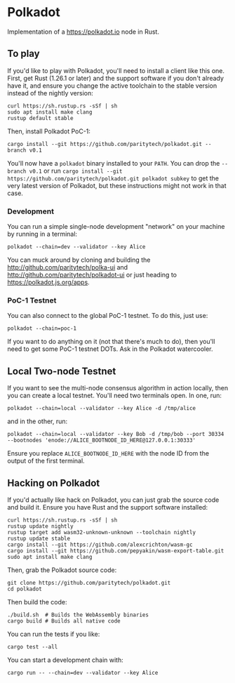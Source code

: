 # Polkadot

Implementation of a https://polkadot.io node in Rust.

## To play

If you'd like to play with Polkadot, you'll need to install a client like this
one. First, get Rust (1.26.1 or later) and the support software if you don't already have it, and ensure you change the active toolchain to the stable version instead of the nightly version:

```
curl https://sh.rustup.rs -sSf | sh
sudo apt install make clang
rustup default stable
```

Then, install Polkadot PoC-1:

```
cargo install --git https://github.com/paritytech/polkadot.git --branch v0.1
```

You'll now have a `polkadot` binary installed to your `PATH`. You can drop the
`--branch v0.1` or run `cargo install --git https://github.com/paritytech/polkadot.git polkadot subkey` to get the very latest version of Polkadot, but these
instructions might not work in that case.

### Development

You can run a simple single-node development "network" on your machine by
running in a terminal:

```
polkadot --chain=dev --validator --key Alice
```

You can muck around by cloning and building the http://github.com/paritytech/polka-ui and http://github.com/paritytech/polkadot-ui or just heading to https://polkadot.js.org/apps.

### PoC-1 Testnet

You can also connect to the global PoC-1 testnet. To do this, just use:

```
polkadot --chain=poc-1
```

If you want to do anything on it (not that there's much to do), then you'll need
to get some PoC-1 testnet DOTs. Ask in the Polkadot watercooler.

## Local Two-node Testnet

If you want to see the multi-node consensus algorithm in action locally, then
you can create a local testnet. You'll need two terminals open. In one, run:

```
polkadot --chain=local --validator --key Alice -d /tmp/alice
```

and in the other, run:

```
polkadot --chain=local --validator --key Bob -d /tmp/bob --port 30334 --bootnodes 'enode://ALICE_BOOTNODE_ID_HERE@127.0.0.1:30333'
```

Ensure you replace `ALICE_BOOTNODE_ID_HERE` with the node ID from the output of
the first terminal.

## Hacking on Polkadot

If you'd actually like hack on Polkadot, you can just grab the source code and
build it. Ensure you have Rust and the support software installed:

```
curl https://sh.rustup.rs -sSf | sh
rustup update nightly
rustup target add wasm32-unknown-unknown --toolchain nightly
rustup update stable
cargo install --git https://github.com/alexcrichton/wasm-gc
cargo install --git https://github.com/pepyakin/wasm-export-table.git
sudo apt install make clang
```

Then, grab the Polkadot source code:

```
git clone https://github.com/paritytech/polkadot.git
cd polkadot
```

Then build the code:

```
./build.sh  # Builds the WebAssembly binaries
cargo build # Builds all native code
```

You can run the tests if you like:

```
cargo test --all
```

You can start a development chain with:

```
cargo run -- --chain=dev --validator --key Alice
```
